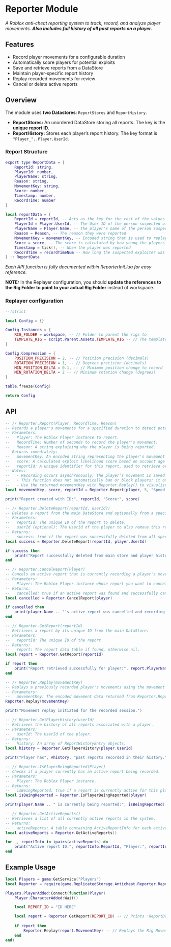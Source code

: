 # Reporter Module

*A Roblox anti-cheat reporting system to track, record, and analyze player movements. **Also includes full history of all past reports on a player.***

## Features

- Record player movements for a configurable duration
- Automatically score players for potential exploits
- Save and retrieve reports from a DataStore
- Maintain player-specific report history
- Replay recorded movements for review
- Cancel or delete active reports

## Overview

The module uses **two Datastores**: `ReportStores` and `ReportHistory`.

- **ReportStores:** An unordered DataStore storing all reports. The key is the **unique report ID**.
- **ReportHistory:** Stores each player’s report history. The key format is `"Player_"..Player.UserId`.

### Report Structure

```lua
export type ReportData = {
	ReportId: string,
	PlayerId: number,
	PlayerName: string,
	Reason: string,
	MovementKey: string,
	Score: number,
	Timestamp: number,
	RecordTime: number
}

local reportData = {
	ReportId = reportId, -- Acts as the key for the rest of the values in 'ReportStores'
	PlayerId = Player.UserId, -- The User ID of the person suspected of exploiting
	PlayerName = Player.Name, -- The player's name of the person suspected of exploiting
	Reason = Reason, -- The reason they were reported
	MovementKey = movementKey, -- Encoded string that is used to replay the player's movement
	Score = score, -- The score is calculated by how young the players account is and how many mutual friends they have. It's a common trend between exploiters I found when making this module. Check FriendCheckerInit.lua for more information. This doesn't have a part in actually detecting the cheater though, use this if you want to sort players based on how likely they are.
	Timestamp = tick(), -- When the player was reported
	RecordTime = recordTimeNum -- How long the suspected exploiter was recorded for
} :: ReportData
```

*Each API function is fully documented within ReporterInit.lua for easy reference.*

**NOTE:** In the Replayer configuration, you should **update the references to the Rig Folder to point to your actual Rig Folder** instead of workspace.

### Replayer configuration

```lua
--!strict

local Config = {}

Config.Instances = {
	RIG_FOLDER = workspace, -- // Folder to parent the rigs to
	TEMPLATE_RIG = script.Parent.Assets.TEMPLATE_RIG -- // The template rig to clone for recording
}

Config.Compression = {
	POSITION_PRECISION = 2, -- // Position precision (decimals)
	ROTATION_PRECISION = 1, -- // Degrees precision (decimals)
	MIN_POSITION_DELTA = 0.1, -- // Minimum position change to record
	MIN_ROTATION_DELTA = 2 -- // Minimum rotation change (degrees)
}

table.freeze(Config)

return Config
```

## API

```lua
-- // Reporter.Report(Player, RecordTime, Reason)
-- Records a player's movements for a specified duration to detect potential exploits.
-- Parameters:
--   Player: The Roblox Player instance to report.
--   RecordTime: Number of seconds to record the player's movement.
--   Reason: A string explaining why the player is being reported.
-- Returns immediately:
--   movementKey: An encoded string representing the player's movement (used for replaying).
--   score: A calculated exploit likelihood score based on account age and mutual friends.
--   reportId: A unique identifier for this report, used to retrieve or manage it later.
-- Notes:
--   - Recording occurs asynchronously; the player’s movement is saved in the background.
--   - This function does not automatically ban or block players; it only records and scores them.
--   - Use the returned movementKey with Reporter.Replay() to visualize the player's movements.
local movementKey, score, reportId = Reporter.Report(player, 5, "Speed Hack")

print("Report created with ID:", reportId, "Score:", score)

-- // Reporter.DeleteReport(reportId, userId?)
-- Deletes a report from the main DataStore and optionally from a specific player's history.
-- Parameters:
--   reportId: The unique ID of the report to delete.
--   userId (optional): The UserId of the player to also remove this report from their history.
-- Returns:
--   success: true if the report was successfully deleted from all specified locations.
local success = Reporter.DeleteReport(reportId, player.UserId)

if success then
    print("Report successfully deleted from main store and player history.")
end

-- // Reporter.CancelReport(Player)
-- Cancels an active report that is currently recording a player's movements.
-- Parameters:
--   Player: The Roblox Player instance whose report you want to cancel.
-- Returns:
--   cancelled: true if an active report was found and successfully cancelled.
local cancelled = Reporter.CancelReport(player)

if cancelled then
    print(player.Name .. "'s active report was cancelled and recording stopped.")
end

-- // Reporter.GetReport(reportId)
-- Retrieves a report by its unique ID from the main DataStore.
-- Parameters:
--   reportId: The unique ID of the report.
-- Returns:
--   report: The report data table if found, otherwise nil.
local report = Reporter.GetReport(reportId)

if report then
    print("Report retrieved successfully for player:", report.PlayerName)
end

-- // Reporter.Replay(movementKey)
-- Replays a previously recorded player's movements using the movement key.
-- Parameters:
--   movementKey: The encoded movement data returned from Reporter.Report.
Reporter.Replay(movementKey)

print("Movement replay initiated for the recorded session.")

-- // Reporter.GetPlayerHistory(userId)
-- Retrieves the history of all reports associated with a player.
-- Parameters:
--   userId: The UserId of the player.
-- Returns:
--   history: An array of ReportHistoryEntry objects.
local history = Reporter.GetPlayerHistory(player.UserId)

print("Player has", #history, "past reports recorded in their history.")

-- // Reporter.IsPlayerBeingReported(Player)
-- Checks if a player currently has an active report being recorded.
-- Parameters:
--   Player: The Roblox Player instance.
-- Returns:
--   isBeingReported: true if a report is currently active for this player.
local isBeingReported = Reporter.IsPlayerBeingReported(player)

print(player.Name .. " is currently being reported:", isBeingReported)

-- // Reporter.GetActiveReports()
-- Retrieves a list of all currently active reports in the system.
-- Returns:
--   activeReports: A table containing ActiveReportInfo for each active report.
local activeReports = Reporter.GetActiveReports()

for _, reportInfo in ipairs(activeReports) do
    print("Active report ID:", reportInfo.ReportId, "Player:", reportInfo.PlayerName, "Duration:", reportInfo.Duration)
end
```

## Example Usage

```lua
local Players = game:GetService("Players")
local Reporter = require(game.ReplicatedStorage.Anticheat.Reporter.ReporterInit)

Players.PlayerAdded:Connect(function(Player)
    Player.CharacterAdded:Wait()

    local REPORT_ID = "ID HERE"

    local report = Reporter.GetReport(REPORT_ID) -- // Prints 'ReportData'
    
    if report then
        Reporter.Replay(report.MovementKey) -- // Replays the Rig Movement
    end
end)
```